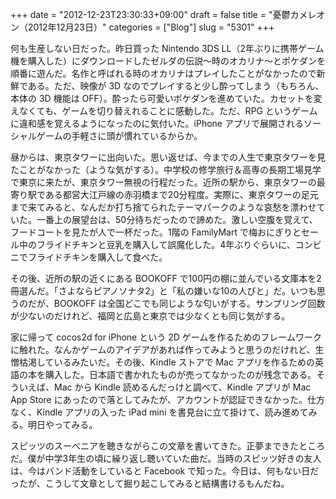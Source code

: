 +++
date = "2012-12-23T23:30:33+09:00"
draft = false
title = "憂鬱カメレオン（2012年12月23日）"
categories = ["Blog"]
slug = "5301"
+++

何も生産しない日だった。昨日買った Nintendo 3DS LL（2年ぶりに携帯ゲーム機を購入した）にダウンロードしたゼルダの伝説〜時のオカリナ〜とポケダンを順番に遊んだ。名作と呼ばれる時のオカリナはプレイしたことがなかったので新鮮である。ただ、映像が 3D なのでプレイすると少し酔ってしまう（もちろん、本体の 3D 機能は OFF）。酔ったら可愛いポケダンを進めていた。カセットを変えなくても、ゲームを切り替えれることに感動した。ただ、RPG というゲームに違和感を覚えるようになったのに気付いた。iPhone アプリで展開されるソーシャルゲームの手軽さに頭が慣れているからか。

昼からは、東京タワーに出向いた。思い返せば、今までの人生で東京タワーを見たことがなかった（ような気がする）。中学校の修学旅行＆高専の長期工場見学で東京に来たが、東京タワー無視の行程だった。近所の駅から、東京タワーの最寄り駅である都営大江戸線の赤羽橋まで20分程度。実際に、東京タワーの足元まで来てみると、なんだか打ち捨てられたテーマパークのような哀愁を漂わせていた。一番上の展望台は、50分待ちだったので諦めた。激しい空腹を覚えて、フードコートを見たが人で一杯だった。1階の FamilyMart で梅おにぎりとセール中のフライドチキンと豆乳を購入して誤魔化した。4年ぶりぐらいに、コンビニでフライドチキンを購入して食べた。

その後、近所の駅の近くにある BOOKOFF で100円の棚に並んでいる文庫本を2冊選んだ。「さよならピアノソナタ2」と「私の嫌いな10の人びと」だ。いつも思うのだが、BOOKOFF は全国どこでも同じような匂いがする。サンプリング回数が少ないのだけれど、福岡と広島と東京では少なくとも同じ気がする。

家に帰って cocos2d for iPhone という 2D ゲームを作るためのフレームワークに触れた。なんかゲームのアイデアがあれば作ってみようと思うのだけれど、生憎枯渇しているみたいだ。その後、Kindle ストアで Mac アプリを作るための英語の本を購入した。日本語で書かれたものが売ってなかったのが残念である。そういえば、Mac から Kindle 読めるんだっけと調べて、Kindle アプリが Mac App Store にあったので落としてみたが、アカウントが認証できなかった。仕方なく、Kindle アプリの入った iPad mini を書見台に立て掛けて、読み進めてみる。明日やってみる。

スピッツのスーベニアを聴きながらこの文章を書いてきた。正夢まできたところだ。僕が中学3年生の頃に繰り返し聴いていた曲だ。当時のスピッツ好きの友人は、今はバンド活動をしていると Facebook で知った。今日は、何もない日だったが、こうして文章として掘り起こしてみると結構書けるもんだね。
